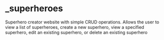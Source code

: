 # _superheroes

 Superhero creator website with simple CRUD operations.
 Allows the user to view a list of superheroes, create a new superhero, view a specified superhero, edit an existing superhero, or delete an existing superhero
